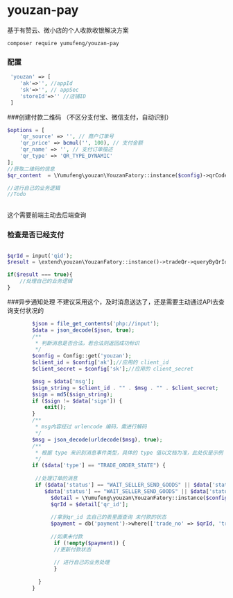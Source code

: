 # youzan-pay
基于有赞云、微小店的个人收款收银解决方案

```composer require yumufeng/youzan-pay```

### 配置
```php
 'youzan' => [
    'ak'=>'', //appId
    'sk'=>'', // appSec
    'storeId'=>'' //店铺ID
 ]
```
###创建付款二维码
（不区分支付宝、微信支付，自动识别）

```php
$options = [
    'qr_source' => '', // 商户订单号
    'qr_price' => bcmul('', 100), // 支付金额
    'qr_name' => '', // 支付订单描述
    'qr_type' => 'QR_TYPE_DYNAMIC'
];
//获取二维码的信息
$qr_content  = \Yumufeng\youzan\YouzanFatory::instance($config)->qrCode->create($options);

//进行自己的业务逻辑
//Todo
        
```        

这个需要前端主动去后端查询

### 检查是否已经支付
```php

$qrId = input('qid');
$result = \extend\youzan\YouzanFatory::instance()->tradeQr->queryByQrId($qrId);

if($result === true){
    //处理自己的业务逻辑
}

```

###异步通知处理
不建议采用这个，及时消息送达了，还是需要主动通过API去查询支付状况的
```php
        $json = file_get_contents('php://input');
        $data = json_decode($json, true);
        /**
         * 判断消息是否合法，若合法则返回成功标识
         */
        $config = Config::get('youzan');
        $client_id = $config['ak'];//应用的 client_id
        $client_secret = $config['sk'];//应用的 client_secret

        $msg = $data['msg'];
        $sign_string = $client_id . "" . $msg . "" . $client_secret;
        $sign = md5($sign_string);
        if ($sign != $data['sign']) {
            exit();
        }
        /**
         * msg内容经过 urlencode 编码，需进行解码
         */
        $msg = json_decode(urldecode($msg), true);
        /**
         * 根据 type 来识别消息事件类型，具体的 type 值以文档为准，此处仅是示例
         */
        if ($data['type'] == "TRADE_ORDER_STATE") {
        
         //处理订单的消息
         if ($data['status'] == "WAIT_SELLER_SEND_GOODS" || $data['status'] == "TRADE_SUCCESS") {
            $data['status'] == "WAIT_SELLER_SEND_GOODS" || $data['status'] == "TRADE_SUCCESS") {
              $detail = \Yumufeng\youzan\YouzanFatory::instance($config)->tradeDetail->getQrDetailByTid($data['id']);
              $qrId = $detail['qr_id'];
              
              //拿到qr_id 去自己的表里面查询 未付款的状态
              $payment = db('payment')->where(['trade_no' => $qrId, 'trade_status' => 0])->find();  
              
              //如果未付款
               if (!empty($payment)) {
               //更新付款状态
               
               // 进行自己的业务处理
               }
                    
          }
        }

```